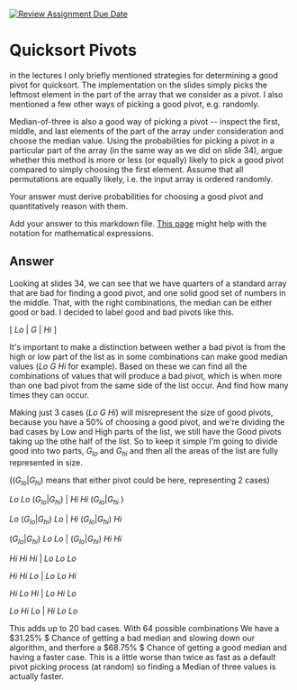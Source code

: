 [![Review Assignment Due Date](https://classroom.github.com/assets/deadline-readme-button-24ddc0f5d75046c5622901739e7c5dd533143b0c8e959d652212380cedb1ea36.svg)](https://classroom.github.com/a/IF3rQO50)
# Quicksort Pivots

in the lectures I only briefly mentioned strategies for determining a good pivot
for quicksort. The implementation on the slides simply picks the leftmost
element in the part of the array that we consider as a pivot. I also mentioned a
few other ways of picking a good pivot, e.g. randomly.

Median-of-three is also a good way of picking a pivot -- inspect the first,
middle, and last elements of the part of the array under consideration and
choose the median value. Using the probabilities for picking a pivot in a
particular part of the array (in the same way as we did on slide 34), argue
whether this method is more or less (or equally) likely to pick a good pivot
compared to simply choosing the first element. Assume that all permutations are
equally likely, i.e. the input array is ordered randomly.

Your answer must derive probabilities for choosing a good pivot and
quantitatively reason with them.

Add your answer to this markdown file. [This
page](https://docs.github.com/en/get-started/writing-on-github/working-with-advanced-formatting/writing-mathematical-expressions)
might help with the notation for mathematical expressions.


## Answer

Looking at slides 34, we can see that we have quarters of a standard array that are bad for finding a good pivot, and one solid good set of numbers in the middle. That, with the right combinations, the median can be either good or bad. I decided to label good and bad pivots like this. 

[ $Lo$ | $G$ | $Hi$ ] 

It's important to make a distinction between wether a bad pivot is from the high or low part of the list as in some combinations can make good median values ($Lo$ $G$ $Hi$ for example). Based on these we can find all the combinations of values that will produce a bad pivot, which is when more than one bad pivot from the same side of the list occur. And find how many times they can occur.

Making just 3 cases ($Lo$ $G$ $Hi$) will misrepresent the size of good pivots, because you have a $50$% of choosing a good pivot, and we're dividing the bad cases by Low and High parts of the list, we still have the Good pivots taking up the othe half of the list. So to keep it simple I'm going to divide good into two parts, $G_{lo}$ and $G_{hi}$ and then all the areas of the list are fully represented in size.

(($G_{lo}|G_{hi}$) means that either pivot could be here, representing 2 cases)

$Lo$ $Lo$ ($G_{lo}|G_{hi}$) | $Hi$ $Hi$ ($G_{lo}|G_{hi}$ )

$Lo$ ($G_{lo}|G_{hi}$) $Lo$ | $Hi$ ($G_{lo}|G_{hi}$) $Hi$

($G_{lo}|G_{hi}$) $Lo$ $Lo$ | ($G_{lo}|G_{hi}$) $Hi$ $Hi$

$Hi$ $Hi$ $Hi$ | $Lo$ $Lo$ $Lo$

$Hi$ $Hi$ $Lo$ | $Lo$ $Lo$ $Hi$ 

$Hi$ $Lo$ $Hi$ | $Lo$ $Hi$ $Lo$

$Lo$ $Hi$ $Lo$ | $Hi$ $Lo$ $Lo$

This adds up to 20 bad cases. With 64 possible combinations We have a $31.25\% $ Chance of getting a bad median and slowing down our algorithm, and therfore a $68.75\% $ Chance of getting a good median and having a faster case. This is a little worse than twice as fast as a default pivot picking process (at random) so finding a Median of three values is actually faster. 